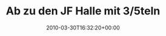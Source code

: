 ---
retweeted: false
source: <a href="http://twitter.com" rel="nofollow">Twitter Web Client</a>
entities:
  hashtags: []
  symbols: []
  user_mentions:
  - name: Die Z99
    screen_name: dachwg
    indices:
    - '35'
    - '42'
    id_str: '91882733'
    id: '91882733'
  urls: []
display_text_range:
- '0'
- '82'
favorite_count: '0'
id_str: '11316606529'
truncated: false
retweet_count: '0'
id: '11316606529'
created_at: Tue Mar 30 16:32:20 +0000 2010
favorited: false
full_text: Ab zu den JF Halle mit 3/5teln der [@dachwg](https://twitter.com/dachwg).
  Der [@Pastor_Storch](https://twitter.com/Pastor_Storch) gibt heut das Wort.
lang: de
tags:
- pesos:twitter
date: '2010-03-30T16:32:20+00:00'
src: https://twitter.com/bascht/status/11316606529
original_url: https://twitter.com/bascht/status/11316606529
type: twitter_tweet
text: Ab zu den JF Halle mit 3/5teln der [@dachwg](https://twitter.com/dachwg). Der
  [@Pastor_Storch](https://twitter.com/Pastor_Storch) gibt heut das Wort.
title: 'Ab zu den JF Halle mit 3/5teln '

---